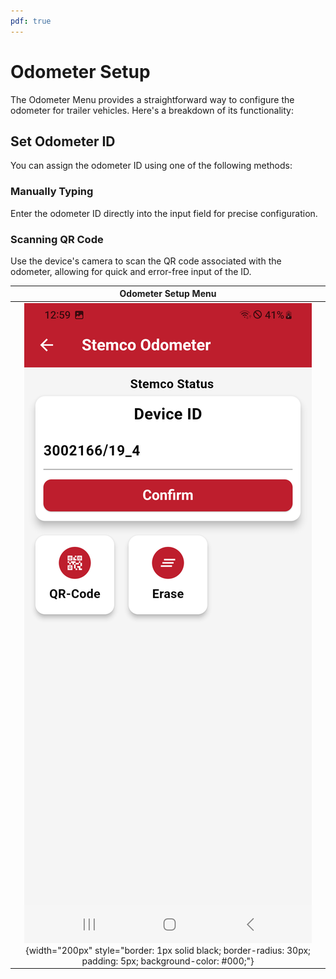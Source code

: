 ```yaml
---
pdf: true
---
```

# Odometer Setup

The Odometer Menu provides a straightforward way to configure the odometer for trailer vehicles. Here's a breakdown of its functionality:

## Set Odometer ID

You can assign the odometer ID using one of the following methods:

### Manually Typing

Enter the odometer ID directly into the input field for precise configuration.

### Scanning QR Code

Use the device's camera to scan the QR code associated with the odometer, allowing for quick and error-free input of the ID.

| **Odometer Setup Menu**       |
|:----------------------:|
| ![Odometer Setup Menu](images/odometer.PNG){width="200px" style="border: 1px solid black; border-radius: 30px; padding: 5px; background-color: #000;"} |
